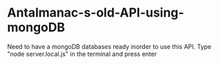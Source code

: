 # Antalmanac-s-old-API-using-mongoDB
Need to have a mongoDB databases ready inorder to use this API.
Type "node server.local.js" in the terminal and press enter

